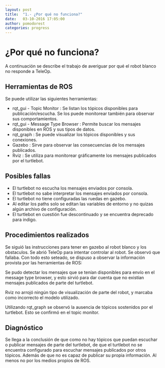 ```yaml
---
layout: post
title:  "1.- ¿Por qué no funciona?"
date:   03-10-2016 17:05:00
author: pomodorest
categories: progress
---
```


# ¿Por qué no funciona?

A continuación se describe el trabajo de averiguar por qué el robot blanco no responde a TeleOp.

## Herramientas de ROS

Se puede utilizar las siguientes herramientas:
 
* rqt_gui - Topic Monitor : Se listan los tópicos disponibles para publicación/escucha. Se los puede monitorear también para observar sus comportamientos.
* rqt_gui - Message Type Browser : Permite buscar los mensajes disponibles en ROS y sus tipos de datos. 
* rqt_graph : Se puede visualizar los tópicos disponibles y sus conexiones. 
* Gazebo : Sirve para observar las consecuencias de los mensajes publicados. 
* Rviz : Se utiliza para monitorear gráficamente los mensajes publicados por el turtlebot.

## Posibles fallas

* El turtlebot no escucha los mensajes enviados por consola.
* El turtlebot no sabe interpretar los mensajes enviados por consola. 
* El turtlebot no tiene configuradas las ruedas en gazebo.
* Al editar los paths solo se editan las variables de entorno y no quizas algún archivo de configuración.
* El turtlebot en cuestión fue descontinuado y se encuentra deprecado para indigo.

## Procedimientos realizados

Se siguió las instrucciones para tener en gazebo al robot blanco y los obstaculos. Se abrió TeleOp para intentar controlar al robot. Se observó que fallaba. Con todo esto seteado, se dispuso a observar la información provista por las herramientas de ROS:

Se pudo detectar los mensajes que se tenían disponibles para envío en el message type browser, y esto sirvió para dar cuenta que no existían mensajes publicados de parte del turtlebot.

Rviz no arrojó ningún tipo de visualización de parte del robot, y marcaba como incorrecto el modelo utilizado.

Utilizando rqt_graph se observó la ausencia de tópicos sostenidos por el turtlebot. Esto se confirmó en el topic monitor. 

## Diagnóstico

Se llega a la conclusión de que como no hay tópicos que puedan escuchar o publicar mensajes de parte del turtlebot, de que el turtlebot no se encuentra configurado para escuchar mensajes publicados por otros tópicos. Además de que no es capaz de publicar su propia información. Al menos no por los medios propios de ROS.




